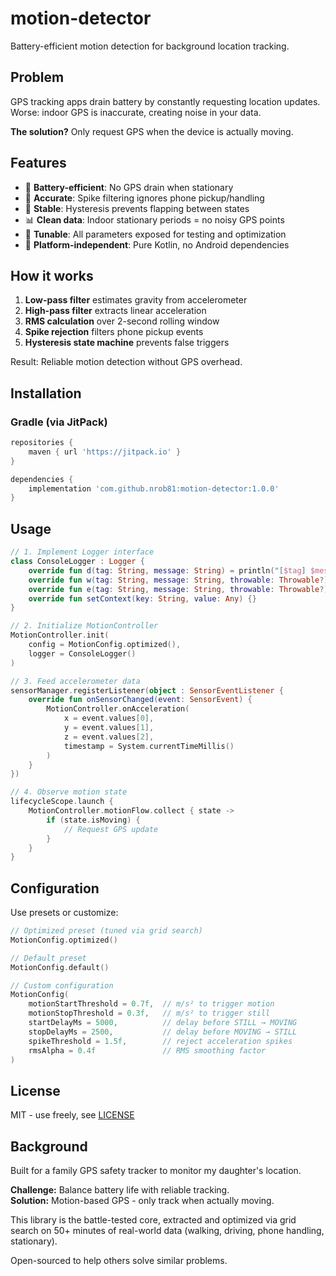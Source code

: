 # motion-detector

Battery-efficient motion detection for background location tracking.

## Problem

GPS tracking apps drain battery by constantly requesting location updates.
Worse: indoor GPS is inaccurate, creating noise in your data.

**The solution?** Only request GPS when the device is actually moving.

## Features

- 🔋 **Battery-efficient**: No GPS drain when stationary
- 🎯 **Accurate**: Spike filtering ignores phone pickup/handling
- 🔄 **Stable**: Hysteresis prevents flapping between states
- 📊 **Clean data**: Indoor stationary periods = no noisy GPS points
- 🧪 **Tunable**: All parameters exposed for testing and optimization
- 📱 **Platform-independent**: Pure Kotlin, no Android dependencies

## How it works

1. **Low-pass filter** estimates gravity from accelerometer
2. **High-pass filter** extracts linear acceleration
3. **RMS calculation** over 2-second rolling window
4. **Spike rejection** filters phone pickup events
5. **Hysteresis state machine** prevents false triggers

Result: Reliable motion detection without GPS overhead.

## Installation

### Gradle (via JitPack)
```gradle
repositories {
    maven { url 'https://jitpack.io' }
}

dependencies {
    implementation 'com.github.nrob81:motion-detector:1.0.0'
}
```

## Usage
```kotlin
// 1. Implement Logger interface
class ConsoleLogger : Logger {
    override fun d(tag: String, message: String) = println("[$tag] $message")
    override fun w(tag: String, message: String, throwable: Throwable?) = println("[$tag] WARN: $message")
    override fun e(tag: String, message: String, throwable: Throwable?) = println("[$tag] ERROR: $message")
    override fun setContext(key: String, value: Any) {}
}

// 2. Initialize MotionController
MotionController.init(
    config = MotionConfig.optimized(),
    logger = ConsoleLogger()
)

// 3. Feed accelerometer data
sensorManager.registerListener(object : SensorEventListener {
    override fun onSensorChanged(event: SensorEvent) {
        MotionController.onAcceleration(
            x = event.values[0],
            y = event.values[1],
            z = event.values[2],
            timestamp = System.currentTimeMillis()
        )
    }
})

// 4. Observe motion state
lifecycleScope.launch {
    MotionController.motionFlow.collect { state ->
        if (state.isMoving) {
            // Request GPS update
        }
    }
}
```

## Configuration

Use presets or customize:
```kotlin
// Optimized preset (tuned via grid search)
MotionConfig.optimized()

// Default preset
MotionConfig.default()

// Custom configuration
MotionConfig(
    motionStartThreshold = 0.7f,  // m/s² to trigger motion
    motionStopThreshold = 0.3f,   // m/s² to trigger still
    startDelayMs = 5000,          // delay before STILL → MOVING
    stopDelayMs = 2500,           // delay before MOVING → STILL
    spikeThreshold = 1.5f,        // reject acceleration spikes
    rmsAlpha = 0.4f               // RMS smoothing factor
)
```

## License

MIT - use freely, see [LICENSE](LICENSE)

## Background

Built for a family GPS safety tracker to monitor my daughter's location.

**Challenge:** Balance battery life with reliable tracking.  
**Solution:** Motion-based GPS - only track when actually moving.

This library is the battle-tested core, extracted and optimized via grid search
on 50+ minutes of real-world data (walking, driving, phone handling, stationary).

Open-sourced to help others solve similar problems.